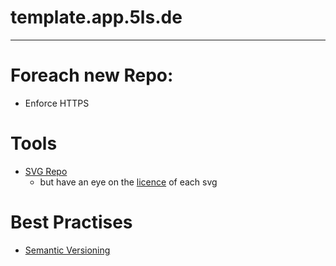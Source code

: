 # template.app.5ls.de



---

# Foreach new Repo:
- Enforce HTTPS

# Tools
- [SVG Repo](https://www.svgrepo.com)
  - but have an eye on the [licence](https://www.svgrepo.com/page/licensing) of each svg

# Best Practises
- [Semantic Versioning](https://semver.org/)
